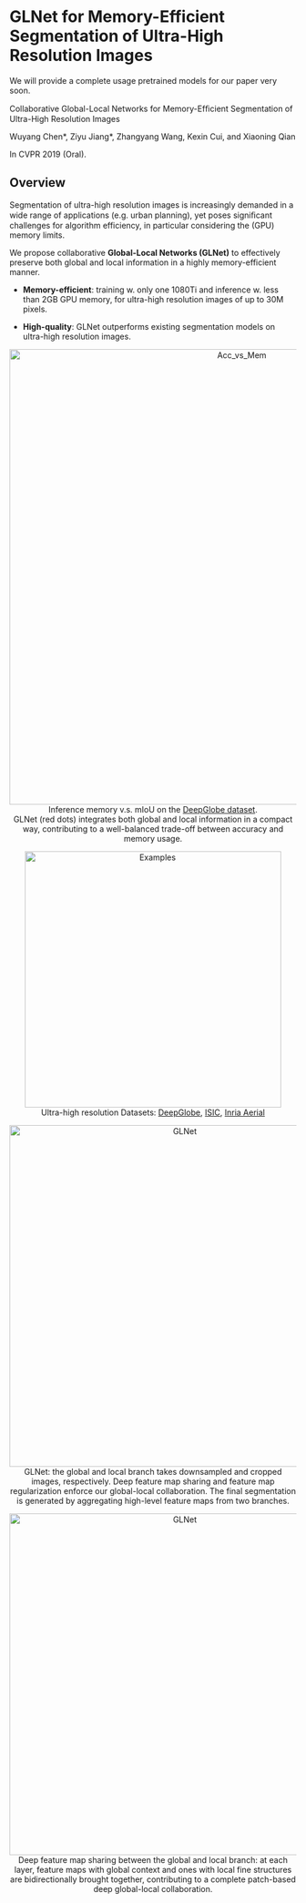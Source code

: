 # GLNet for Memory-Efficient Segmentation of Ultra-High Resolution Images

We will provide a complete usage pretrained models for our paper very soon.

Collaborative Global-Local Networks for Memory-Efﬁcient Segmentation of Ultra-High Resolution Images

Wuyang Chen*, Ziyu Jiang*, Zhangyang Wang, Kexin Cui, and Xiaoning Qian

In CVPR 2019 (Oral).

## Overview

Segmentation of ultra-high resolution images is increasingly demanded in a wide range of applications (e.g. urban planning), yet poses signiﬁcant challenges for algorithm efficiency, in particular considering the (GPU) memory limits.

We propose collaborative **Global-Local Networks (GLNet)** to effectively preserve both global and local information in a highly memory-efficient manner.

* **Memory-efficient**: training w. only one 1080Ti and inference w. less than 2GB GPU memory, for ultra-high resolution images of up to 30M pixels.

* **High-quality**: GLNet outperforms existing segmentation models on ultra-high resolution images.

<p align="center">
<img src="https://raw.githubusercontent.com/chenwydj/ultra_high_resolution_segmentation/master/docs/images/deep_globe_acc_mem_ext.jpg" alt="Acc_vs_Mem" width="800"/></br>
Inference memory v.s. mIoU on the <a href="https://arxiv.org/abs/1805.06561">DeepGlobe dataset</a>.
</br>
GLNet (red dots) integrates both global and local information in a compact way, contributing to a well-balanced trade-off between accuracy and memory usage.</br>
</p>

<p align="center">
<img src="https://raw.githubusercontent.com/chenwydj/ultra_high_resolution_segmentation/master/docs/images/examples.jpg" alt="Examples" width="450"/></br>
Ultra-high resolution Datasets: <a href="https://arxiv.org/abs/1805.06561">DeepGlobe</a>, <a href="https://arxiv.org/abs/1710.05006">ISIC</a>, <a href="https://ieeexplore.ieee.org/document/8127684">Inria Aerial</a>
</p>

<p align="center">
<img src="https://raw.githubusercontent.com/chenwydj/ultra_high_resolution_segmentation/master/docs/images/glnet.png" alt="GLNet" width="600"/></br>
GLNet: the global and local branch takes downsampled and cropped images, respectively. Deep feature map sharing and feature map regularization enforce our global-local collaboration. The final segmentation is generated by aggregating high-level feature maps from two branches.
</p>

<p align="center">
<img src="https://raw.githubusercontent.com/chenwydj/ultra_high_resolution_segmentation/master/docs/images/gl_branch.png" alt="GLNet" width="600"/></br>
Deep feature map sharing between the global and local branch: at each layer, feature maps with global context and ones with local fine structures are bidirectionally brought together, contributing to a complete patch-based deep global-local collaboration.
</p>